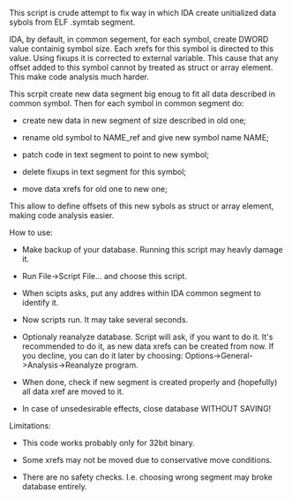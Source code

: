 This script is crude attempt to fix way in which IDA create unitialized data
sybols from ELF .symtab segment.



IDA, by default, in common segement, for each symbol, create DWORD value
containig symbol size. Each xrefs for this symbol is directed to this value.
Using fixups it is corrected to external variable. This cause that any offset
added to this symbol cannot by treated as struct or array element. This make
code analysis much harder.



This scrpit create new data segment big enoug to fit all data described in
common symbol. Then for each symbol in common segment do:

- create new data in new segment of size described in old one;

- rename old symbol to NAME_ref and give new symbol name NAME;

- patch code in text segment to point to new symbol;

- delete fixups in text segment for this symbol;

- move data xrefs for old one to new one;

This allow to define offsets of this new sybols as struct or array element,
making code analysis easier.



How to use:

- Make backup of your database. Running this script may heavly damage it.

- Run File->Script File... and choose this script.

- When scipts asks, put any addres within IDA common segment to identify it.

- Now scripts run. It may take several seconds.

- Optionaly reanalyze database. Script will ask, if you want to do it. It's
recommended to do it, as new data xrefs can be created from now. If you decline,
you can do it later by choosing: Options->General->Analysis->Reanalyze program.

- When done, check if new segment is created properly and (hopefully) all
data xref are moved to it.

- In case of unsedesirable effects, close database WITHOUT SAVING!



Limitations:

- This code works probably only for 32bit binary.

- Some xrefs may not be moved due to conservative move conditions.

- There are no safety checks. I.e. choosing wrong segment may broke database
entirely.